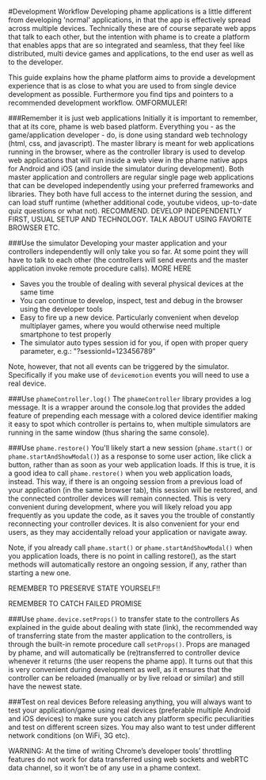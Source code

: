 #Development Workflow
Developing phame applications is a little different from developing 'normal' applications, in that the app is effectively spread across multiple devices. Technically these are of course separate web apps that talk to each other, but the intention with phame is to create a platform that enables apps that are so integrated and seamless, that they feel like distributed, multi device games and applications, to the end user as well as to the developer.

This guide explains how the phame platform aims to provide a development experience that is as close to what you are used to from single device development as possible. Furthermore you find tips and pointers to a recommended development workflow. OMFORMULER!



###Remember it is just web applications 
Initially it is important to remember, that at its core, phame is web based platform. Everything you - as the game/application developer - do, is done using standard web technology (html, css, and javascript). The master library is meant for web applications running in the browser, where as the controller library is used to develop web applications that will run inside a web view in the phame native apps for Android and iOS (and inside the simulator during development). Both master application and controllers are regular single page web applications that can be developed independently using your preferred frameworks and libraries. They both have full access to the internet during the session, and can load stuff runtime (whether additional code, youtube videos, up-to-date quiz questions or what not). RECOMMEND. DEVELOP INDEPENDENTLY FIRST, USUAL SETUP AND TECHNOLOGY. TALK ABOUT USING FAVORITE BROWSER ETC.

###Use the simulator
Developing your master application and your controllers independently will only take you so far. At some point they will have to talk to each other (the controllers will send events and the master application invoke remote procedure calls).  MORE HERE

* Saves you the trouble of dealing with several physical devices at the same time
* You can continue to develop, inspect, test and debug in the browser using the developer tools
* Easy to fire up a new device. Particularly convenient when develop multiplayer games, where you would otherwise need multiple smartphone to test properly
* The simulator auto types session id for you, if open with proper query parameter, e.g.: "?sessionId=123456789”

Note, however, that not all events can be triggered by the simulator. Specifically if you make use of `devicemotion` events you will need to use a real device.

###Use `phameController.log()`
The `phameController` library provides a log message. It is a wrapper around the console.log that provides the added feature of prepending each message with a colored device identifier making it easy to spot which controller is pertains to, when multiple simulators are running in the same window (thus sharing the same console). 

###Use `phame.restore()`
You'll likely start a new session (`phame.start()` or `phame.startAndShowModal()`) as a response to some user action, like click a button, rather than as soon as your web application loads. If this is true, it is a good idea to call `phame.restore()` when you web application loads, instead. This way, if there is an ongoing session from a previous load of your application (in the same browser tab), this session will be restored, and the connected controller devices will remain connected. This is very convenient during development, where you will likely reload you app frequently as you update the code, as it saves you the trouble of constantly reconnecting your controller devices. It is also convenient for your end users, as they may accidentally reload your application or navigate away.

Note, if you already call `phame.start()` or `phame.startAndShowModal()` when you application loads, there is no point in calling restore(), as the start methods will automatically restore an ongoing session, if any, rather than starting a new one.


REMEMBER TO PRESERVE STATE YOURSELF!!

REMEMBER TO CATCH FAILED PROMISE


###Use `phame.device.setProps()` to transfer state to the controllers
As explained in the guide about dealing with state (link), the recommended way of transferring state from the master application to the controllers, is through the built-in remote procedure call `setProps()`. Props are managed by phame, and will automatically be (re)transferred to controller device whenever it returns (the user reopens the phame app). It turns out that this is very convenient during development as well, as it ensures that the controller can be reloaded (manually or by live reload or similar) and still have the newest state.


###Test on real devices
Before releasing anything, you will always want to test your application/game using real devices (preferable multiple Android and iOS devices) to make sure you catch any platform specific peculiarities and test on different screen sizes. You may also want to test under different network conditions (on WiFi, 3G etc).



WARNING: At the time of writing Chrome’s developer tools’ throttling features do not work for data transferred using web sockets and webRTC data channel, so it won’t be of any use in a phame context.